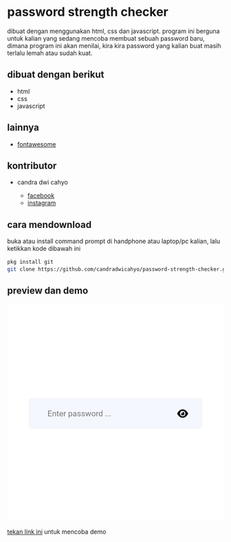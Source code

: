 # password strength checker

dibuat dengan menggunakan html, css dan javascript. program ini berguna untuk kalian yang sedang mencoba membuat sebuah password baru, dimana program ini akan menilai, kira kira password yang kalian buat masih terlalu lemah atau sudah kuat. 

## dibuat dengan berikut

* html
* css
* javascript

## lainnya

* [fontawesome](https://fontawesome.com)

## kontributor

* candra dwi cahyo

  * [facebook](https://facebook.com/candradwicahyo18)
  * [instagram](https://instagram.com/candradwicahyo18)

## cara mendownload

buka atau install command prompt di handphone atau laptop/pc kalian, lalu ketikkan kode dibawah ini

```bash 
pkg install git 
git clone https://github.com/candradwicahyo/password-strength-checker.git
```

## preview dan demo

![preview](https://github.com/candradwicahyo/password-strength-checker/blob/master/image.jpg)

[tekan link ini](https://candradwicahyo.github.io/password-strength-checker) untuk mencoba demo
